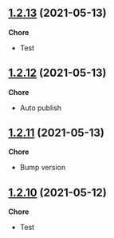 ## [1.2.13](https://github.com/helloitsjoe/eslint-config-helloitsjoe/releases/tag/v1.2.13) (2021-05-13)

**Chore**

- Test

## [1.2.12](https://github.com/helloitsjoe/eslint-config-helloitsjoe/releases/tag/v1.2.12) (2021-05-13)

**Chore**

- Auto publish

## [1.2.11](https://github.com/helloitsjoe/eslint-config-helloitsjoe/releases/tag/v1.2.11) (2021-05-13)

**Chore**

- Bump version

## [1.2.10](https://github.com/helloitsjoe/eslint-config-helloitsjoe/releases/tag/v1.2.10) (2021-05-12)

**Chore**

- Test
